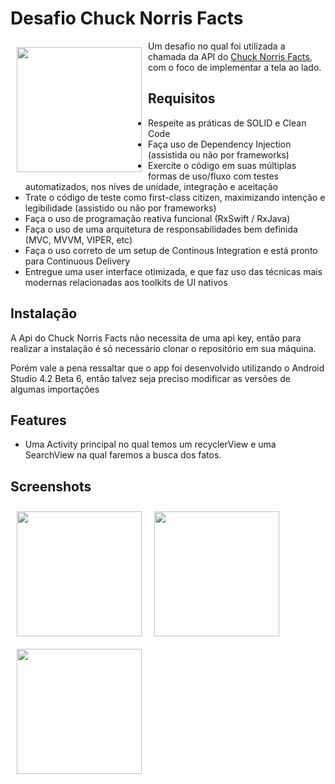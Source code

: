 # Desafio Chuck Norris Facts

<img src="https://i.imgur.com/uqLyN0P.png" align="left"
width="200" hspace="10" vspace="10">

Um desafio no qual foi utilizada a chamada da API do <a href="https://api.chucknorris.io/">Chuck Norris Facts</a>, com o foco de implementar a tela ao lado.

## Requisitos
- Respeite as práticas de SOLID e Clean Code
-  Faça uso de Dependency Injection (assistida ou não por
frameworks)
- Exercite o código em suas múltiplas formas de uso/fluxo com
testes automatizados, nos níves de unidade, integração e
aceitação
- Trate o código de teste como first-class citizen, maximizando
intenção e legibilidade (assistido ou não por frameworks)
- Faça o uso de programação reativa funcional (RxSwift / RxJava)
- Faça o uso de uma arquitetura de responsabilidades bem
definida (MVC, MVVM, VIPER, etc)
- Faça o uso correto de um setup de Continous Integration e está
pronto para Continuous Delivery
- Entregue uma user interface otimizada, e que faz uso das
técnicas mais modernas relacionadas aos toolkits de UI nativos


## Instalação

A Api do Chuck Norris Facts não necessita de uma api key, então para realizar a instalação
é só necessário clonar o repositório em sua máquina.

Porém vale a pena ressaltar que o app foi desenvolvido utilizando o Android Studio 4.2 Beta 6, então talvez seja preciso modificar as versões de algumas importações

## Features

- Uma Activity principal no qual temos um recyclerView e uma SearchView na qual faremos a busca dos fatos.

## Screenshots

<img src="https://i.imgur.com/lVqcZNY.jpg" align="left"
width="200" hspace="10" vspace="10">

<img src="https://i.imgur.com/7K8KaV0.jpg" align="left"
width="200" hspace="10" vspace="10">

<img src="https://i.imgur.com/qZDmtsT.jpg" align="left"
width="200" hspace="10" vspace="10">


